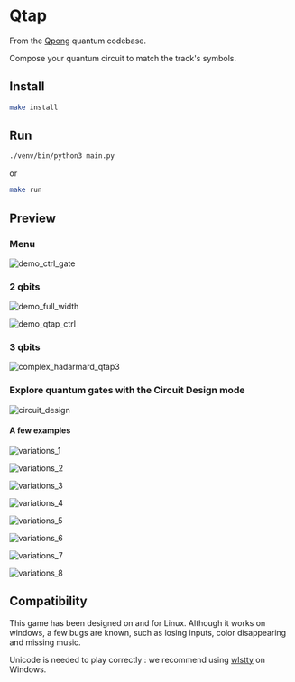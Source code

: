 # Qtap

From the [Qpong](https://github.com/HuangJunye/QPong) quantum codebase. 

Compose your quantum circuit to match the track's symbols.


## Install

```bash
make install
```

## Run
```bash
./venv/bin/python3 main.py 
```

or

```bash
make run
```

## Preview
### Menu
![demo_ctrl_gate](assets/menu.png)

### 2 qbits
![demo_full_width](assets/demo_qtap_full_width.png)

![demo_qtap_ctrl](assets/demo_qtap_ctrl.png)

### 3 qbits
![complex_hadarmard_qtap3](assets/complex_hadarmard_qtap3.png)

### Explore quantum gates with the Circuit Design mode
![circuit_design](assets/circuit_design.png)

#### A few examples
![variations_1](assets/variations_1.png)

![variations_2](assets/variations_2.png)

![variations_3](assets/variations_3.png)

![variations_4](assets/variations_4.png)

![variations_5](assets/variations_5.png)

![variations_6](assets/variations_6.png)

![variations_7](assets/variations_7.png)

![variations_8](assets/variations_8.png)

## Compatibility

This game has been designed on and for Linux. Although it works on windows, a few bugs are known, such as losing inputs, color disappearing and missing music.

Unicode is needed to play correctly : we recommend using [wlstty](https://github.com/mintty/wsltty) on Windows.
